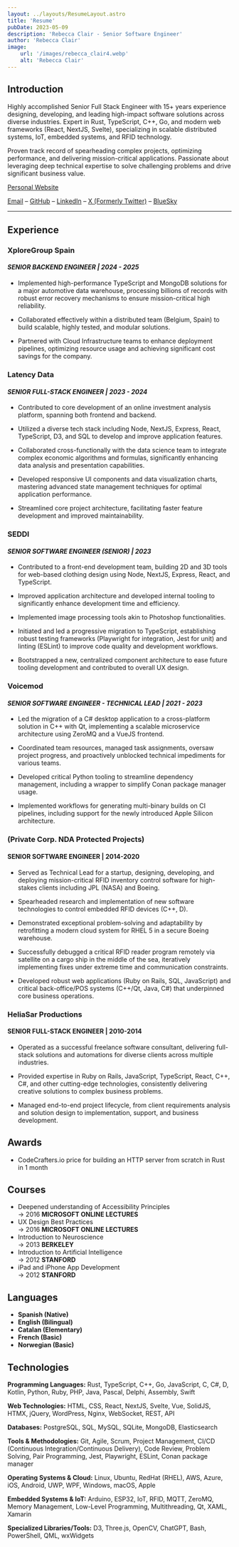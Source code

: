 ```yaml
---
layout: ../layouts/ResumeLayout.astro
title: 'Resume'
pubDate: 2023-05-09
description: 'Rebecca Clair - Senior Software Engineer'
author: 'Rebecca Clair'
image:
    url: '/images/rebecca_clair4.webp'
    alt: 'Rebecca Clair'
---
```



## Introduction

Highly accomplished Senior Full Stack Engineer with 15+ years experience designing, developing, and leading high-impact software solutions across diverse industries. Expert in Rust, TypeScript, C++, Go, and modern web frameworks (React, NextJS, Svelte), specializing in scalable distributed systems, IoT, embedded systems, and RFID technology.

Proven track record of spearheading complex projects, optimizing performance, and delivering mission-critical applications. Passionate about leveraging deep technical expertise to solve challenging problems and drive significant business value.

[Personal Website](https://heliasar.com/)

[Email](mailto:rebecca@heliasar.com) – [GitHub](https://github.com/becksClair) – [LinkedIn](https://linkedin.com/in/rebecca-clair) – [X (Formerly Twitter)](https://x.com/becksClair) – [BlueSky](https://bsky.app/profile/becksclair.bsky.social)

---

## Experience

### XploreGroup Spain

#### *SENIOR BACKEND ENGINEER | 2024 - 2025*

- Implemented high-performance TypeScript and MongoDB solutions for a major automotive data warehouse, processing billions of records with robust error recovery mechanisms to ensure mission-critical high reliability.

- Collaborated effectively within a distributed team (Belgium, Spain) to build scalable, highly tested, and modular solutions.

- Partnered with Cloud Infrastructure teams to enhance deployment pipelines, optimizing resource usage and achieving significant cost savings for the company.

### Latency Data

#### *SENIOR FULL-STACK ENGINEER | 2023 - 2024*

- Contributed to core development of an online investment analysis platform, spanning both frontend and backend.

- Utilized a diverse tech stack including Node, NextJS, Express, React, TypeScript, D3, and SQL to develop and improve application features.

- Collaborated cross-functionally with the data science team to integrate complex economic algorithms and formulas, significantly enhancing data analysis and presentation capabilities.

- Developed responsive UI components and data visualization charts, mastering advanced state management techniques for optimal application performance.

- Streamlined core project architecture, facilitating faster feature development and improved maintainability.

### SEDDI

#### *SENIOR SOFTWARE ENGINEER (SENIOR) | 2023*

- Contributed to a front-end development team, building 2D and 3D tools for web-based clothing design using Node, NextJS, Express, React, and TypeScript.

- Improved application architecture and developed internal tooling to significantly enhance development time and efficiency.

- Implemented image processing tools akin to Photoshop functionalities.

- Initiated and led a progressive migration to TypeScript, establishing robust testing frameworks (Playwright for integration, Jest for unit) and linting (ESLint) to improve code quality and development workflows.

- Bootstrapped a new, centralized component architecture to ease future tooling development and contributed to overall UX design.

### Voicemod

#### *SENIOR SOFTWARE ENGINEER - TECHNICAL LEAD | 2021 - 2023*

- Led the migration of a C# desktop application to a cross-platform solution in C++ with Qt, implementing a scalable microservice architecture using ZeroMQ and a VueJS frontend.

- Coordinated team resources, managed task assignments, oversaw project progress, and proactively unblocked technical impediments for various teams.

- Developed critical Python tooling to streamline dependency management, including a wrapper to simplify Conan package manager usage.

- Implemented workflows for generating multi-binary builds on CI pipelines, including support for the newly introduced Apple Silicon architecture.

### (Private Corp. NDA Protected Projects)

#### SENIOR SOFTWARE ENGINEER | 2014-2020

- Served as Technical Lead for a startup, designing, developing, and deploying mission-critical RFID inventory control software for high-stakes clients including JPL (NASA) and Boeing.

- Spearheaded research and implementation of new software technologies to control embedded RFID devices (C++, D).

- Demonstrated exceptional problem-solving and adaptability by retrofitting a modern cloud system for RHEL 5 in a secure Boeing warehouse.

- Successfully debugged a critical RFID reader program remotely via satellite on a cargo ship in the middle of the sea, iteratively implementing fixes under extreme time and communication constraints.

- Developed robust web applications (Ruby on Rails, SQL, JavaScript) and critical back-office/POS systems (C++/Qt, Java, C#) that underpinned core business operations.

### HeliaSar Productions

#### SENIOR FULL-STACK ENGINEER | 2010-2014

- Operated as a successful freelance software consultant, delivering full-stack solutions and automations for diverse clients across multiple industries.

- Provided expertise in Ruby on Rails, JavaScript, TypeScript, React, C++, C#, and other cutting-edge technologies, consistently delivering creative solutions to complex business problems.

- Managed end-to-end project lifecycle, from client requirements analysis and solution design to implementation, support, and business development.

## Awards

- CodeCrafters.io price for building an HTTP server from scratch in Rust in 1 month

## Courses

- Deepened understanding of Accessibility Principles  
&rarr; 2016 **MICROSOFT ONLINE LECTURES**
- UX Design Best Practices  
&rarr; 2016 **MICROSOFT ONLINE LECTURES**
- Introduction to Neuroscience  
&rarr; 2013 **BERKELEY**
- Introduction to Artificial Intelligence  
&rarr; 2012 **STANFORD**
- iPad and iPhone App Development  
&rarr; 2012 **STANFORD**

## Languages

- **Spanish (Native)**
- **English (Bilingual)**
- **Catalan (Elementary)**
- **French (Basic)**
- **Norwegian (Basic)**

## Technologies

**Programming Languages:** Rust, TypeScript, C++, Go, JavaScript, C, C#, D, Kotlin, Python, Ruby, PHP, Java, Pascal, Delphi, Assembly, Swift

**Web Technologies:** HTML, CSS, React, NextJS, Svelte, Vue, SolidJS, HTMX, jQuery, WordPress, Nginx, WebSocket, REST, API

**Databases:** PostgreSQL, SQL, MySQL, SQLite, MongoDB, Elasticsearch

**Tools & Methodologies:** Git, Agile, Scrum, Project Management, CI/CD (Continuous Integration/Continuous Delivery), Code Review, Problem Solving, Pair Programming, Jest, Playwright, ESLint, Conan package manager

**Operating Systems & Cloud:** Linux, Ubuntu, RedHat (RHEL), AWS, Azure, iOS, Android, UWP, WPF, Windows, macOS, Apple

**Embedded Systems & IoT:** Arduino, ESP32, IoT, RFID, MQTT, ZeroMQ, Memory Management, Low-Level Programming, Multithreading, Qt, XAML, Xamarin

**Specialized Libraries/Tools:** D3, Three.js, OpenCV, ChatGPT, Bash, PowerShell, QML, wxWidgets
